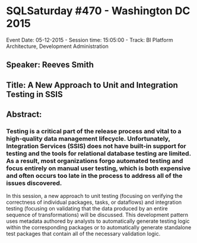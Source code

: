 # SQLSaturday #470 - Washington DC 2015
Event Date: 05-12-2015 - Session time: 15:05:00 - Track: BI Platform Architecture, Development  Administration
## Speaker: Reeves Smith
## Title: A New Approach to Unit and Integration Testing in SSIS
## Abstract:
### Testing is a critical part of the release process and vital to a high-quality data management lifecycle. Unfortunately, Integration Services (SSIS) does not have built-in support for testing and the tools for relational database testing are limited. As a result, most organizations forgo automated testing and focus entirely on manual user testing, which is both expensive and often occurs too late in the process to address all of the issues discovered. 

In this session, a new approach to unit testing (focusing on verifying the correctness of individual packages, tasks, or dataflows) and integration testing (focusing on validating that the data produced by an entire sequence of transformations) will be discussed. This development pattern uses metadata authored by analysts to automatically generate testing logic within the corresponding packages or to automatically generate standalone test packages that contain all of the necessary validation logic.


